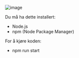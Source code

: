 ![image](https://github.com/Mapham1/PhamProsjekt/assets/31647379/a299ff5c-4159-43d1-8658-b18991af1096)






Du må ha dette installert:
- Node.js
- npm (Node Package Manager)

For å kjøre koden:
- npm run start
